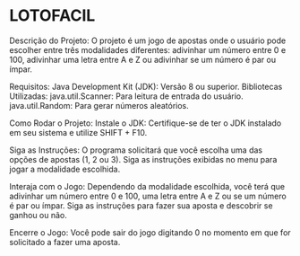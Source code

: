 # LOTOFACIL
Descrição do Projeto:
O projeto é um jogo de apostas onde o usuário pode escolher entre três modalidades diferentes: adivinhar um número entre 0 e 100, adivinhar uma letra entre A e Z ou adivinhar se um número é par ou ímpar.

Requisitos:
Java Development Kit (JDK): Versão 8 ou superior.
Bibliotecas Utilizadas:
java.util.Scanner: Para leitura de entrada do usuário.
java.util.Random: Para gerar números aleatórios.

Como Rodar o Projeto:
Instale o JDK:
Certifique-se de ter o JDK instalado em seu sistema e utilize SHIFT + F10. 

Siga as Instruções:
O programa solicitará que você escolha uma das opções de apostas (1, 2 ou 3). Siga as instruções exibidas no menu para jogar a modalidade escolhida.

Interaja com o Jogo:
Dependendo da modalidade escolhida, você terá que adivinhar um número entre 0 e 100, uma letra entre A e Z ou se um número é par ou ímpar. Siga as instruções para fazer sua aposta e descobrir se ganhou ou não.

Encerre o Jogo:
Você pode sair do jogo digitando 0 no momento em que for solicitado a fazer uma aposta.

